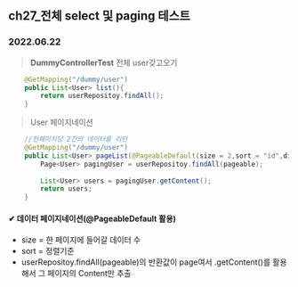 ## ch27_전체 select 및 paging 테스트
### 2022.06.22

> **DummyControllerTest**
> 전체 user갖고오기
```java
	@GetMapping("/dummy/user")
	public List<User> list(){
		return userRepositoy.findAll();
	}
```

> User 페이지네이션
```java
	//한페이지당 2건의 데이터를 리턴
	@GetMapping("/dummy/user")
	public List<User> pageList(@PageableDefault(size = 2,sort = "id",direction = org.springframework.data.domain.Sort.Direction.DESC) Pageable pageable){
		Page<User> pagingUser = userRepositoy.findAll(pageable);
		
		List<User> users = pagingUser.getContent();
		return users;
	}
```

#### ✔ 데이터 페이지네이션(@PageableDefault 활용)
 - size = 한 페이지에 들어갈 데이터 수
 - sort = 정렬기준
 - userRepositoy.findAll(pageable)의 반환값이 page여서 .getContent()를 활용해서 그 페이지의 Content만 추출
